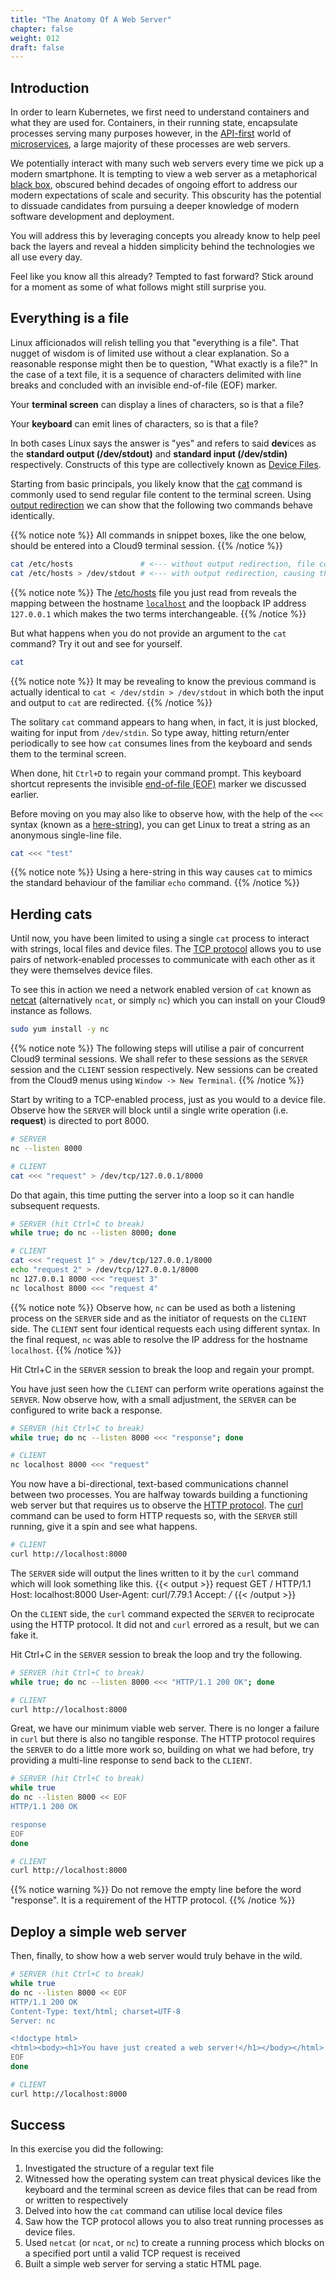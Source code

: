 ```yaml
---
title: "The Anatomy Of A Web Server"
chapter: false
weight: 012
draft: false
---
```


## Introduction

In order to learn Kubernetes, we first need to understand containers and what they are used for.
Containers, in their running state, encapsulate processes serving many purposes however, in the [API-first](https://en.wikipedia.org/wiki/Web_API) world of [microservices](https://en.wikipedia.org/wiki/Microservices), a large majority of these processes are web servers.

We potentially interact with many such web servers every time we pick up a modern smartphone.
It is tempting to view a web server as a metaphorical [black box](https://en.wikipedia.org/wiki/Black_box), obscured behind decades of ongoing effort to address our modern expectations of scale and security.
This obscurity has the potential to dissuade candidates from pursuing a deeper knowledge of modern software development and deployment.

You will address this by leveraging concepts you already know to help peel back the layers and reveal a hidden simplicity behind the technologies we all use every day.

Feel like you know all this already?
Tempted to fast forward?
Stick around for a moment as some of what follows might still surprise you.

## Everything is a file

Linux afficionados will relish telling you that "everything is a file".
That nugget of wisdom is of limited use without a clear explanation.
So a reasonable response might then be to question, "What exactly is a file?"
In the case of a text file, it is a sequence of characters delimited with line breaks and concluded with an invisible end-of-file (EOF) marker.

Your **terminal screen** can display a lines of characters, so is that a file?

Your **keyboard** can emit lines of characters, so is that a file?

In both cases Linux says the answer is "yes" and refers to said **dev**ices as the **standard output (/dev/stdout)** and **standard input (/dev/stdin)** respectively.
Constructs of this type are collectively known as [Device Files](https://en.wikipedia.org/wiki/Device_file).

Starting from basic principals, you likely know that the [cat](https://en.wikipedia.org/wiki/Cat_(Unix)) command is commonly used to send regular file content to the terminal screen.
Using [output redirection](https://en.wikipedia.org/wiki/Redirection_(computing)) we can show that the following two commands behave identically.

{{% notice note %}}
All commands in snippet boxes, like the one below, should be entered into a Cloud9 terminal session.
{{% /notice %}}
```bash
cat /etc/hosts               # <--- without output redirection, file contents will default to /dev/stdout
cat /etc/hosts > /dev/stdout # <--- with output redirection, causing the exact same result
```

{{% notice note %}}
The [/etc/hosts](https://en.wikipedia.org/wiki/Hosts_(file)) file you just read from reveals the mapping between the hostname [`localhost`](https://en.wikipedia.org/wiki/Localhost) and the loopback IP address `127.0.0.1` which makes the two terms interchangeable.
{{% /notice %}}

But what happens when you do not provide an argument to the `cat` command?
Try it out and see for yourself.
```bash
cat
```

{{% notice note %}}
It may be revealing to know the previous command is actually identical to `cat < /dev/stdin > /dev/stdout` in which both the input and output to `cat` are redirected.
{{% /notice %}}

The solitary `cat` command appears to hang when, in fact, it is just blocked, waiting for input from `/dev/stdin`.
So type away, hitting return/enter periodically to see how `cat` consumes lines from the keyboard and sends them to the terminal screen.

When done, hit `Ctrl+D` to regain your command prompt.
This keyboard shortcut represents the invisible [end-of-file (EOF)](https://en.wikipedia.org/wiki/End-of-Transmission_character) marker we discussed earlier.

Before moving on you may also like to observe how, with the help of the `<<<` syntax (known as a [here-string](https://en.wikipedia.org/wiki/Here_document#Here_strings)), you can get Linux to treat a string as an anonymous single-line file.
```bash
cat <<< "test"
```

{{% notice note %}}
Using a here-string in this way causes `cat` to mimics the standard behaviour of the familiar `echo` command.
{{% /notice %}}

## Herding cats

Until now, you have been limited to using a single `cat` process to interact with strings, local files and device files.
The [TCP protocol](https://en.wikipedia.org/wiki/Transmission_Control_Protocol) allows you to use pairs of network-enabled processes to communicate with each other as it they were themselves device files.

To see this in action we need a network enabled version of `cat` known as [netcat](https://en.wikipedia.org/wiki/Netcat) (alternatively `ncat`, or simply `nc`) which you can install on your Cloud9 instance as follows.
```bash
sudo yum install -y nc
```

{{% notice note %}}
The following steps will utilise a pair of concurrent Cloud9 terminal sessions.
We shall refer to these sessions as the `SERVER` session and the `CLIENT` session respectively.
New sessions can be created from the Cloud9 menus using `Window -> New Terminal`.
{{% /notice %}}

Start by writing to a TCP-enabled process, just as you would to a device file.
Observe how the `SERVER` will block until a single write operation (i.e. **request**) is directed to port 8000.
```bash
# SERVER
nc --listen 8000

# CLIENT
cat <<< "request" > /dev/tcp/127.0.0.1/8000
```

Do that again, this time putting the server into a loop so it can handle subsequent requests.
```bash
# SERVER (hit Ctrl+C to break)
while true; do nc --listen 8000; done

# CLIENT
cat <<< "request 1" > /dev/tcp/127.0.0.1/8000
echo "request 2" > /dev/tcp/127.0.0.1/8000
nc 127.0.0.1 8000 <<< "request 3"
nc localhost 8000 <<< "request 4"
```

{{% notice note %}}
Observe how, `nc` can be used as both a listening process on the `SERVER` side and as the initiator of requests on the `CLIENT` side.
The `CLIENT` sent four identical requests each using different syntax. 
In the final request, `nc` was able to resolve the IP address for the hostname `localhost`.
{{% /notice %}}

Hit Ctrl+C in the `SERVER` session to break the loop and regain your prompt.

You have just seen how the `CLIENT` can perform write operations against the `SERVER`.
Now observe how, with a small adjustment, the `SERVER` can be configured to write back a response. 
```bash
# SERVER (hit Ctrl+C to break)
while true; do nc --listen 8000 <<< "response"; done

# CLIENT
nc localhost 8000 <<< "request"
```

You now have a bi-directional, text-based communications channel between two processes.
You are halfway towards building a functioning web server but that requires us to observe the [HTTP protocol](https://en.wikipedia.org/wiki/Hypertext_Transfer_Protocol).
The [curl](https://en.wikipedia.org/wiki/CURL) command can be used to form HTTP requests so, with the `SERVER` still running, give it a spin and see what happens.
```bash
# CLIENT
curl http://localhost:8000
```

The `SERVER` side will output the lines written to it by the `curl` command which will look something like this.
{{< output >}}
request
GET / HTTP/1.1
Host: localhost:8000
User-Agent: curl/7.79.1
Accept: */*
{{< /output >}}

On the `CLIENT` side, the `curl` command expected the `SERVER` to reciprocate using the HTTP protocol.
It did not and `curl` errored as a result, but we can fake it.

Hit Ctrl+C in the `SERVER` session to break the loop and try the following.
```bash
# SERVER (hit Ctrl+C to break)
while true; do nc --listen 8000 <<< "HTTP/1.1 200 OK"; done

# CLIENT
curl http://localhost:8000
```

Great, we have our minimum viable web server.
There is no longer a failure in `curl` but there is also no tangible response.
The HTTP protocol requires the `SERVER` to do a little more work so, building on what we had before, try providing a multi-line response to send back to the `CLIENT`.
```bash
# SERVER (hit Ctrl+C to break)
while true
do nc --listen 8000 << EOF
HTTP/1.1 200 OK

response
EOF
done

# CLIENT
curl http://localhost:8000
```

{{% notice warning %}}
Do not remove the empty line before the word "response".
It is a requirement of the HTTP protocol.
{{% /notice %}}

## Deploy a simple web server

Then, finally, to show how a web server would truly behave in the wild.
```bash
# SERVER (hit Ctrl+C to break)
while true
do nc --listen 8000 << EOF
HTTP/1.1 200 OK
Content-Type: text/html; charset=UTF-8
Server: nc

<!doctype html>
<html><body><h1>You have just created a web server!</h1></body></html>
EOF
done

# CLIENT
curl http://localhost:8000
```

## Success

In this exercise you did the following:

1. Investigated the structure of a regular text file
1. Witnessed how the operating system can treat physical devices like the keyboard and the terminal screen as device files that can be read from or written to respectively
1. Delved into how the `cat` command can utilise local device files
1. Saw how the TCP protocol allows you to also treat running processes as device files.
1. Used `netcat` (or `ncat`, or `nc`) to create a running process which blocks on a specified port until a valid TCP request is received
1. Built a simple web server for serving a static HTML page.
